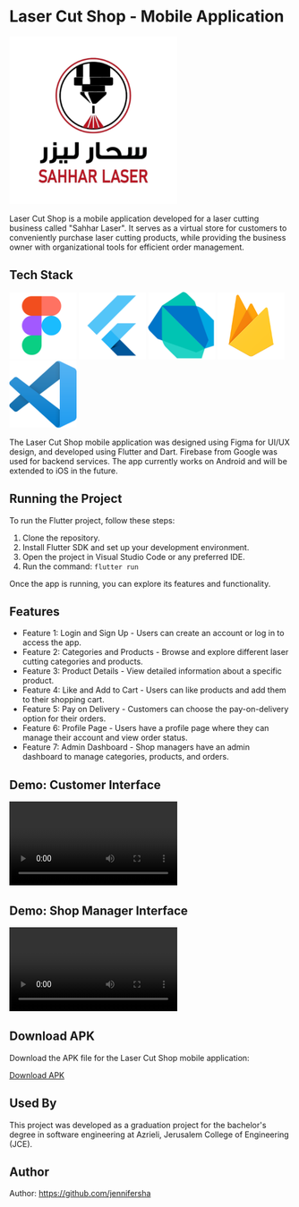 <h1>Laser Cut Shop - Mobile Application</h1>
<img src="https://github.com/jennifersha/sahhar/blob/master/LOgo%20(1).png" alt="Logo" style="width: 300px; height: 300px;">

<p>Laser Cut Shop is a mobile application developed for a laser cutting business called "Sahhar Laser". It serves as a virtual store for customers to conveniently purchase laser cutting products, while providing the business owner with organizational tools for efficient order management.</p>

<h2>Tech Stack</h2>
<p>
  <img src="https://github.com/jennifersha/sahhar/blob/master/PHOTOS/figma.png" alt="Figma" title="Figma" width="120" height="120">
  <img src="https://github.com/jennifersha/sahhar/blob/master/PHOTOS/flutterr.png" alt="Flutter" title="Flutter" width="120" height="120">
  <img src="https://github.com/jennifersha/sahhar/blob/master/PHOTOS/dart.png" alt="Dart" title="Dart" width="120" height="120">
  <img src="https://github.com/jennifersha/sahhar/blob/master/PHOTOS/firebase.png" alt="Firebase" title="Firebase" width="120" height="120">
  <img src="https://github.com/jennifersha/sahhar/blob/master/PHOTOS/vs.png" alt="Visual Studio Code" title="Visual Studio Code" width="120" height="120">
</p>
<p>The Laser Cut Shop mobile application was designed using Figma for UI/UX design, and developed using Flutter and Dart. Firebase from Google was used for backend services. The app currently works on Android and will be extended to iOS in the future.</p>

<h2>Running the Project</h2>
<p>To run the Flutter project, follow these steps:</p>
<ol>
  <li>Clone the repository.</li>
  <li>Install Flutter SDK and set up your development environment.</li>
  <li>Open the project in Visual Studio Code or any preferred IDE.</li>
  <li>Run the command: <code>flutter run</code></li>
</ol>
<p>Once the app is running, you can explore its features and functionality.</p>

<h2>Features</h2>
<ul>
  <li>Feature 1: Login and Sign Up - Users can create an account or log in to access the app.</li>
  <li>Feature 2: Categories and Products - Browse and explore different laser cutting categories and products.</li>
  <li>Feature 3: Product Details - View detailed information about a specific product.</li>
  <li>Feature 4: Like and Add to Cart - Users can like products and add them to their shopping cart.</li>
  <li>Feature 5: Pay on Delivery - Customers can choose the pay-on-delivery option for their orders.</li>
  <li>Feature 6: Profile Page - Users have a profile page where they can manage their account and view order status.</li>
  <li>Feature 7: Admin Dashboard - Shop managers have an admin dashboard to manage categories, products, and orders.</li>
</ul>

<h2>Demo: Customer Interface</h2>
<video src="https://github.com/jennifersha/sahhar/blob/master/screen%20recording/Screen_Recording_20230708_120714.mp4" controls></video>

<h2>Demo: Shop Manager Interface</h2>
<video src="https://github.com/jennifersha/sahhar/blob/master/screen%20recording/Screen_Recording_20230708_121938.mp4" controls></video>

<h2>Download APK</h2>
<p>Download the APK file for the Laser Cut Shop mobile application:</p>
<p><a href="C:\sahhar\sahhar\build\app\outputs\flutter-apk\app-release.apk">Download APK</a></p>

<h2>Used By</h2>
<p>This project was developed as a graduation project for the bachelor's degree in software engineering at Azrieli, Jerusalem College of Engineering (JCE).</p>

<h2>Author</h2>
<p>Author: <a href="https://github.com/jennifersha">https://github.com/jennifersha</a></p>

